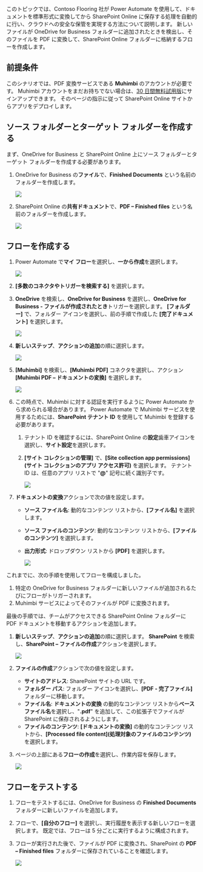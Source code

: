 このトピックでは、Contoso Flooring 社が Power Automate を使用して、ドキュメントを標準形式に変換してから SharePoint Online に保存する処理を自動的に行い、クラウドへの安全な保管を実現する方法について説明します。 新しいファイルが OneDrive for Business フォルダーに追加されたときを検出し、そのファイルを PDF に変換して、SharePoint Online フォルダーに格納するフローを作成します。 

## <a name="prerequisites"></a>前提条件
このシナリオでは、PDF 変換サービスである **Muhimbi** のアカウントが必要です。 Muhimbi アカウントをまだお持ちでない場合は、[30 日間無料試用版](http://www.muhimbi.com/Products/PDF-Converter-for-SharePoint/Products-PDF-Converter-for-SharePoint-Free-Trial.aspx)にサインアップできます。 そのページの指示に従って SharePoint Online サイトからアプリをデプロイします。 

## <a name="create-the-source-and-target-folders"></a>ソース フォルダーとターゲット フォルダーを作成する
まず、OneDrive for Business と SharePoint Online 上にソース フォルダーとターゲット フォルダーを作成する必要があります。 

1. OneDrive for Business の**ファイル**で、**Finished Documents** という名前のフォルダーを作成します。 
   
    ![](./media/learning-create-pdf/onedrive-folder.png)
2. SharePoint Online の**共有ドキュメント**で、**PDF – Finished files** という名前のフォルダーを作成します。 
   
    ![](./media/learning-create-pdf/sharepoint-folder.png)

## <a name="create-the-flow"></a>フローを作成する
1. Power Automate で**マイ フロー**を選択し、**一から作成**を選択します。 
   
    ![](./media/learning-create-pdf/create-blank-flow.png)
2. **[多数のコネクタやトリガーを検索する]** を選択します。
3. **OneDrive** を検索し、**OneDrive for Business** を選択し、**OneDrive for Business - ファイルが作成されたとき**トリガーを選択します。 **[フォルダー]** で、フォルダー アイコンを選択し、前の手順で作成した **[完了ドキュメント]** を選択します。 
   
    ![](./media/learning-create-pdf/onedrive-trigger.png)
4. **新しいステップ**、**アクションの追加**の順に選択します。 
   
    ![](./media/learning-create-pdf/new-action.png)
5. **[Muhimbi]** を検索し、**[Muhimbi PDF]** コネクタを選択し、アクション **[Muhimbi PDF – ドキュメントの変換]** を選択します。
   
    ![](./media/learning-create-pdf/muhimbi-action.png)
6. この時点で、Muhimbi に対する認証を実行するように Power Automate から求められる場合があります。 Power Automate で Muhimbi サービスを使用するためには、**SharePoint テナント ID** を使用して Muhimbi を登録する必要があります。 
   
   1. テナント ID を確認するには、SharePoint Online の**設定**歯車アイコンを選択し、**サイト設定**を選択します。
   2. **[サイト コレクションの管理]** で、**[Site collection app permissions]\(サイト コレクションのアプリ アクセス許可\)** を選択します。 テナント ID は、任意のアプリ リストで "**@**" 記号に続く識別子です。 
      
       ![](./media/learning-create-pdf/tenant-id.png)
7. **ドキュメントの変換**アクションで次の値を設定します。
   
   * **ソース ファイル名**: 動的なコンテンツ リストから、**[ファイル名]** を選択します。
   * **ソース ファイルのコンテンツ**: 動的なコンテンツ リストから、**[ファイルのコンテンツ]** を選択します。
   * **出力形式**: ドロップダウン リストから **[PDF]** を選択します。
     
     ![](./media/learning-create-pdf/muhimbi-configuration.png)

これまでに、次の手順を使用してフローを構成しました。 

1. 特定の OneDrive for Business フォルダーに新しいファイルが追加されるたびにフローがトリガーされます。 
2. Muhimbi サービスによってそのファイルが PDF に変換されます。 

最後の手順では、チームがアクセスできる SharePoint Online フォルダーに PDF ドキュメントを移動するアクションを追加します。  

1. **新しいステップ**、**アクションの追加**の順に選択します。  **SharePoint** を検索し、**SharePoint – ファイルの作成**アクションを選択します。 
   
    ![](./media/learning-create-pdf/sharepoint-create-file.png)
2. **ファイルの作成**アクションで次の値を設定します。
   
   * **サイトのアドレス**: SharePoint サイトの URL です。  
   * **フォルダー パス**: フォルダー アイコンを選択し、**[PDF - 完了ファイル]** フォルダーに移動します。
   * **ファイル名**: **ドキュメントの変換** の動的なコンテンツ リストから**ベース ファイル名**を選択し、"**.pdf**" を追加して、この拡張子でファイルが SharePoint に保存されるようにします。 
   * **ファイルのコンテンツ**: **[ドキュメントの変換]** の動的なコンテンツ リストから、**[Processed file content]\(処理対象のファイルのコンテンツ\)** を選択します。
3. ページの上部にある**フローの作成**を選択し、作業内容を保存します。
   
    ![](./media/learning-create-pdf/sharepoint-configure-file.png)

## <a name="test-the-flow"></a>フローをテストする
1. フローをテストするには、OneDrive for Business の **Finished Documents** フォルダーに新しいファイルを追加します。 
2. フローで、**[自分のフロー]** を選択し、実行履歴を表示する新しいフローを選択します。 既定では、フローは 5 分ごとに実行するように構成されます。 
3. フローが実行された後で、ファイルが PDF に変換され、SharePoint の **PDF – Finished files** フォルダーに保存されていることを確認します。 
   
    ![](./media/learning-create-pdf/test-the-flow.png)

